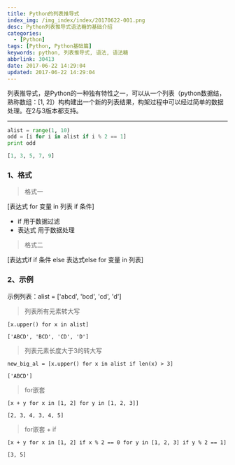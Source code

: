 ```yaml
---
title: Python的列表推导式
index_img: /img_index/index/20170622-001.png
desc: Python列表推导式语法糖的基础介绍
categories:
  - [Python]
tags: [Python, Python基础篇]
keywords: python, 列表推导式, 语法, 语法糖
abbrlink: 30413
date: 2017-06-22 14:29:04
updated: 2017-06-22 14:29:04
---
```


列表推导式，是Python的一种独有特性之一，可以从一个列表（python数据结，熟称数组：[1, 2]）构构建出一个新的列表结果，构架过程中可以经过简单的数据处理。在2与3版本都支持。

<!--more-->

<hr />

```Python
alist = range(1, 10)
odd = [i for i in alist if i % 2 == 1]
print odd

[1, 3, 5, 7, 9]
```


### 1、格式

> 格式一

[表达式 for 变量 in 列表 if 条件]

- if 用于数据过滤
- 表达式 用于数据处理

> 格式二

[表达式if if 条件 else 表达式else for 变量 in 列表]

### 2、示例

示例列表：alist = ['abcd', 'bcd', 'cd', 'd']

> 列表所有元素转大写

```
[x.upper() for x in alist]

['ABCD', 'BCD', 'CD', 'D']
```

> 列表元素长度大于3的转大写
```
new_big_al = [x.upper() for x in alist if len(x) > 3]

['ABCD']
```
> for嵌套
```
[x + y for x in [1, 2] for y in [1, 2, 3]]

[2, 3, 4, 3, 4, 5]
```

> for嵌套 + if

```
[x + y for x in [1, 2] if x % 2 == 0 for y in [1, 2, 3] if y % 2 == 1]

[3, 5]
```

